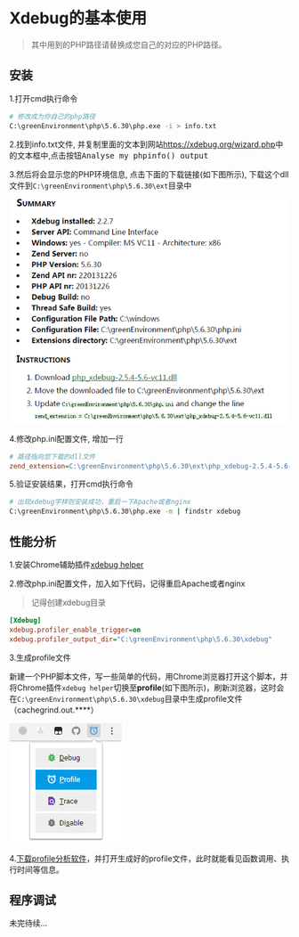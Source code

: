 Xdebug的基本使用
===============

> 其中用到的PHP路径请替换成您自己的对应的PHP路径。


## 安装

1.打开cmd执行命令

```bash
# 修改成为你自己的php路径
C:\greenEnvironment\php\5.6.30\php.exe -i > info.txt
```

2.找到info.txt文件, 并复制里面的文本到网站<https://xdebug.org/wizard.php>中的文本框中,点击按钮<kbd>Analyse my phpinfo() output</kbd>

3.然后将会显示您的PHP环境信息, 点击下面的下载链接(如下图所示), 下载这个dll文件到`C:\greenEnvironment\php\5.6.30\ext`目录中

![](../../images/xdebug-1.png)

4.修改php.ini配置文件, 增加一行

```ini
# 路径指向您下载的dll文件
zend_extension=C:\greenEnvironment\php\5.6.30\ext\php_xdebug-2.5.4-5.6-vc11.dll
```

5.验证安装结果，打开cmd执行命令

```bash
# 出现xdebug字样则安装成功，重启一下Apache或者nginx
C:\greenEnvironment\php\5.6.30\php.exe -m | findstr xdebug
```


## 性能分析

1.安装Chrome辅助插件[xdebug helper](https://chrome.google.com/webstore/detail/eadndfjplgieldjbigjakmdgkmoaaaoc)

2.修改php.ini配置文件，加入如下代码，记得重启Apache或者nginx

> 记得创建xdebug目录

```ini
[Xdebug]
xdebug.profiler_enable_trigger=on
xdebug.profiler_output_dir="C:\greenEnvironment\php\5.6.30\xdebug"
```

3.生成profile文件

新建一个PHP脚本文件，写一些简单的代码，用Chrome浏览器打开这个脚本，并将Chrome插件`xdebug helper`切换至**profile**(如下图所示)，刷新浏览器，这时会在`C:\greenEnvironment\php\5.6.30\xdebug`目录中生成profile文件（cachegrind.out.****）

![](../../images/xdebug-2.png)

4.[下载profile分析软件](https://sourceforge.net/projects/wincachegrind/)，并打开生成好的profile文件，此时就能看见函数调用、执行时间等信息。


## 程序调试

未完待续...
